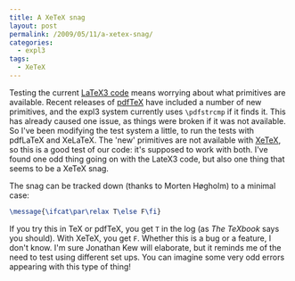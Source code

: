 ```yaml
---
title: A XeTeX snag
layout: post
permalink: /2009/05/11/a-xetex-snag/
categories:
  - expl3
tags:
  - XeTeX
---
```

Testing the current [LaTeX3 code](https://www.latex-project.org/code.html) means worrying about what primitives are available. Recent releases of [pdfTeX](http://www.pdftex.org) have included a number of new primitives, and the expl3 system currently uses `\pdfstrcmp` if it finds it. This has already caused one issue, as things were broken if it was not available. So I've been modifying the test system a little, to run the tests with pdfLaTeX and XeLaTeX. The 'new' primitives are not available with [XeTeX](http://scripts.sil.org/cms/scripts/page.php?site_id=nrsi&amp;id=XeTeX), so this is a good test of our code: it's supposed to work with both. I've found one odd thing going on with the LateX3 code, but also one thing that seems to be a XeTeX snag.

The snag can be tracked down (thanks to Morten Høgholm) to a minimal case:

```latex
\message{\ifcat\par\relax T\else F\fi}
```

If you try this in TeX or pdfTeX, you get `T` in the log (as _The TeXbook_ says you should). With XeTeX, you get `F`. Whether this is a bug or a feature, I don't know. I'm sure Jonathan Kew will elaborate, but it reminds me of the need to test using different set ups. You can imagine some very odd errors appearing with this type of thing!
